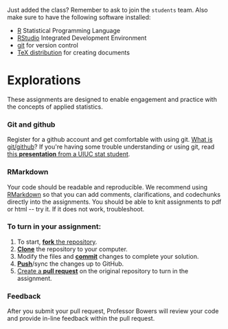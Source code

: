 Just added the class? Remember to ask to join the `students` team. Also make sure to have the following software installed:  
- [R][download-r] Statistical Programming Language
- [RStudio][download-rstudio] Integrated Development Environment
- [git][download-git] for version control
- [TeX distribution][download-tex] for creating documents

# Explorations
These assignments are designed to enable engagement and practice with the concepts of applied statistics. 

### Git and github
Register for a github account and get comfortable with using git. [What is git/github][git-tour]? If you're having some trouble understanding or using git, read [this **presentation** from a UIUC stat student][coatless-presentation]. 

### RMarkdown
Your code should be readable and reproducible. We recommend using [RMarkdown][markdown-lessons] so that you can add comments, clarifications, and codechunks directly into the assignments. You should be able to knit assignments to pdf or html -- try it. If it does not work, troubleshoot.  

### To turn in your assignment: 
1. To start, [**fork** the repository][forking].
1. [**Clone**][ref-clone] the repository to your computer.
1. Modify the files and [**commit**][ref-commit] changes to complete your solution.
1. [**Push**][ref-push]/sync the changes up to GitHub.
1. [Create a **pull request**][pull-request] on the original repository to turn in the assignment.

### Feedback

After you submit your pull request, Professor Bowers will review your code and provide in-line feedback within the pull request. 

<!-- Links -->
[download-r]: https://cran.r-project.org/
[download-rstudio]: https://www.rstudio.com/products/rstudio/download3/
[download-git]: https://git-scm.com/downloads
[download-tex]: https://www.latex-project.org/get/
[git-tour]: https://www.youtube.com/watch?v=VUaBfYCmJls
[coatless-presentation]: https://drive.google.com/file/d/0ByNsd8qm6Gepb3RPbllVZ0tpOEU/view
[create-repo]: https://help.github.com/articles/create-a-repo
[add-to-team-action]: https://github.com/education/teachers_pet/#giving-others-access
[forking]: https://guides.github.com/activities/forking/
[ref-clone]: http://gitref.org/creating/#clone
[ref-commit]: http://gitref.org/basic/#commit
[ref-push]: http://gitref.org/remotes/#push
[pull-request]: https://help.github.com/articles/creating-a-pull-request
[markdown-lessons]: http://rmarkdown.rstudio.com/lesson-1.html
